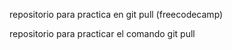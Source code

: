 repositorio para practica en git pull (freecodecamp)

repositorio para practicar el comando git pull
